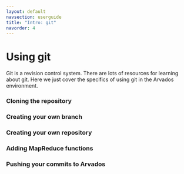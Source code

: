 ```yaml
---
layout: default
navsection: userguide
title: "Intro: git"
navorder: 4
---
```


# Using git

Git is a revision control system. There are lots of resources for
learning about git. Here we just cover the specifics of using git in
the Arvados environment.

### Cloning the repository

### Creating your own branch

### Creating your own repository

### Adding MapReduce functions

### Pushing your commits to Arvados
